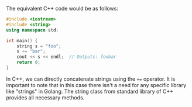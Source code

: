 The equivalent C++ code would be as follows:

```cpp
#include <iostream>
#include <string>
using namespace std;

int main() {
    string s = "foo";
    s += "bar";
    cout << s << endl;  // Outputs: foobar
    return 0;
}
```

In C++, we can directly concatenate strings using the `+=` operator. It is important to note that in this case there isn't a need for any specific library like "strings" in Golang. The string class from standard library of C++ provides all necessary methods.

